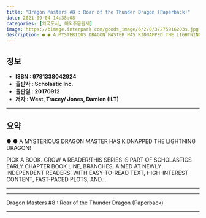 ```yaml
---
title: "Dragon Masters #8 : Roar of the Thunder Dragon (Paperback)"
date: 2021-09-04 14:38:08
categories: [외국도서, 해외주문원서]
image: https://bimage.interpark.com/goods_image/6/2/0/3/275916203s.jpg
description: ● ● A MYSTERIOUS DRAGON MASTER HAS KIDNAPPED THE LIGHTNING DRAGON! PICK A BOOK. GROW A READER!THIS SERIES IS PART OF SCHOLASTICS EARLY CHAPTER BOOK LINE, BRA
---
```


## **정보**

- **ISBN : 9781338042924**
- **출판사 : Scholastic Inc.**
- **출판일 : 20170912**
- **저자 : West, Tracey/ Jones, Damien (ILT)**

------



## **요약**

●  ●  A MYSTERIOUS DRAGON MASTER HAS KIDNAPPED THE LIGHTNING DRAGON!

PICK A BOOK. GROW A READER!THIS SERIES IS PART OF SCHOLASTICS EARLY CHAPTER BOOK LINE, BRANCHES, AIMED AT NEWLY INDEPENDENT READERS. WITH EASY-TO-READ TEXT, HIGH-INTEREST CONTENT, FAST-PACED PLOTS, AND... 

------



------


Dragon Masters #8 : Roar of the Thunder Dragon (Paperback) 

------


